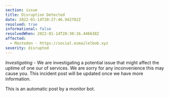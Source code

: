 ```yaml
---
section: issue
title: Disruption Detected
date: 2022-01-14T20:27:46.942782Z
resolved: true
informational: false
resolvedWhen: 2022-01-14T20:30:16.446638Z
affected:
  - Mastodon - https://social.esmailelbob.xyz
severity: disrupted
---
```

*Investigating* - We are investigating a potential issue that might affect the uptime of one our of services. We are sorry for any inconvenience this may cause you. This incident post will be updated once we have more information.

This is an automatic post by a monitor bot.
        
